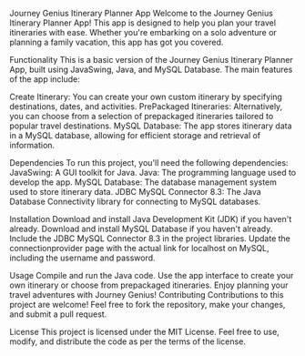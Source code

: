 Journey Genius Itinerary Planner App
Welcome to the Journey Genius Itinerary Planner App! This app is designed to help you plan your travel itineraries with ease. Whether you're embarking on a solo adventure or planning a family vacation, this app has got you covered.

Functionality
This is a basic version of the Journey Genius Itinerary Planner App, built using JavaSwing, Java, and MySQL Database. The main features of the app include:

Create Itinerary: You can create your own custom itinerary by specifying destinations, dates, and activities.
PrePackaged Itineraries: Alternatively, you can choose from a selection of prepackaged itineraries tailored to popular travel destinations.
MySQL Database: The app stores itinerary data in a MySQL database, allowing for efficient storage and retrieval of information.


Dependencies
To run this project, you'll need the following dependencies:
JavaSwing: A GUI toolkit for Java.
Java: The programming language used to develop the app.
MySQL Database: The database management system used to store itinerary data.
JDBC MySQL Connector 8.3: The Java Database Connectivity library for connecting to MySQL databases.


Installation
Download and install Java Development Kit (JDK) if you haven't already.
Download and install MySQL Database if you haven't already.
Include the JDBC MySQL Connector 8.3 in the project libraries.
Update the connectionprovider page with the actual link for localhost on MySQL, including the username and password.


Usage
Compile and run the Java code.
Use the app interface to create your own itinerary or choose from prepackaged itineraries.
Enjoy planning your travel adventures with Journey Genius!
Contributing
Contributions to this project are welcome! Feel free to fork the repository, make your changes, and submit a pull request.

License
This project is licensed under the MIT License. Feel free to use, modify, and distribute the code as per the terms of the license.